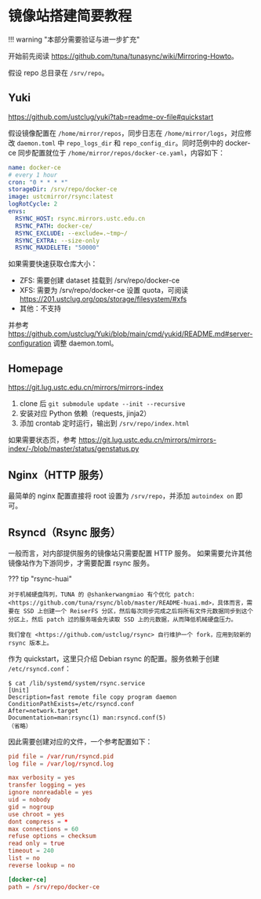 # 镜像站搭建简要教程

!!! warning "本部分需要验证与进一步扩充"

开始前先阅读 <https://github.com/tuna/tunasync/wiki/Mirroring-Howto>。

假设 repo 总目录在 `/srv/repo`。

## Yuki

<https://github.com/ustclug/yuki?tab=readme-ov-file#quickstart>

假设镜像配置在 `/home/mirror/repos`，同步日志在 `/home/mirror/logs`，对应修改 `daemon.toml` 中 `repo_logs_dir` 和 `repo_config_dir`。同时范例中的 docker-ce 同步配置就位于 `/home/mirror/repos/docker-ce.yaml`，内容如下：

```yaml
name: docker-ce
# every 1 hour
cron: "0 * * * *"
storageDir: /srv/repo/docker-ce
image: ustcmirror/rsync:latest
logRotCycle: 2
envs:
  RSYNC_HOST: rsync.mirrors.ustc.edu.cn
  RSYNC_PATH: docker-ce/
  RSYNC_EXCLUDE: --exclude=.~tmp~/
  RSYNC_EXTRA: --size-only
  RSYNC_MAXDELETE: "50000"
```

如果需要快速获取仓库大小：

- ZFS: 需要创建 dataset 挂载到 /srv/repo/docker-ce
- XFS: 需要为 /srv/repo/docker-ce 设置 quota，可阅读 <https://201.ustclug.org/ops/storage/filesystem/#xfs>
- 其他：不支持

并参考 <https://github.com/ustclug/Yuki/blob/main/cmd/yukid/README.md#server-configuration> 调整 daemon.toml。

## Homepage

<https://git.lug.ustc.edu.cn/mirrors/mirrors-index>

1. clone 后 `git submodule update --init --recursive`
2. 安装对应 Python 依赖（requests, jinja2）
3. 添加 crontab 定时运行，输出到 `/srv/repo/index.html`

如果需要状态页，参考 <https://git.lug.ustc.edu.cn/mirrors/mirrors-index/-/blob/master/status/genstatus.py>

## Nginx（HTTP 服务）

最简单的 nginx 配置直接将 root 设置为 `/srv/repo`，并添加 `autoindex on` 即可。

## Rsyncd（Rsync 服务）

一般而言，对内部提供服务的镜像站只需要配置 HTTP 服务。
如果需要允许其他镜像站作为下游同步，才需要配置 rsync 服务。

??? tip "rsync-huai"

    对于机械硬盘阵列，TUNA 的 @shankerwangmiao 有个优化 patch: <https://github.com/tuna/rsync/blob/master/README-huai.md>，具体而言，需要在 SSD 上创建一个 ReiserFS 分区，然后每次同步完成之后将所有文件元数据同步到这个分区上，然后 patch 过的服务端会先读取 SSD 上的元数据，从而降低机械硬盘压力。

    我们曾在 <https://github.com/ustclug/rsync> 自行维护一个 fork，应用到较新的 rsync 版本上。

作为 quickstart，这里只介绍 Debian rsync 的配置。服务依赖于创建 `/etc/rsyncd.conf`：

```console
$ cat /lib/systemd/system/rsync.service
[Unit]
Description=fast remote file copy program daemon
ConditionPathExists=/etc/rsyncd.conf
After=network.target
Documentation=man:rsync(1) man:rsyncd.conf(5)
（省略）
```

因此需要创建对应的文件，一个参考配置如下：

```conf
pid file = /var/run/rsyncd.pid
log file = /var/log/rsyncd.log

max verbosity = yes
transfer logging = yes
ignore nonreadable = yes
uid = nobody
gid = nogroup
use chroot = yes
dont compress = *
max connections = 60
refuse options = checksum
read only = true
timeout = 240
list = no
reverse lookup = no

[docker-ce]
path = /srv/repo/docker-ce
```
